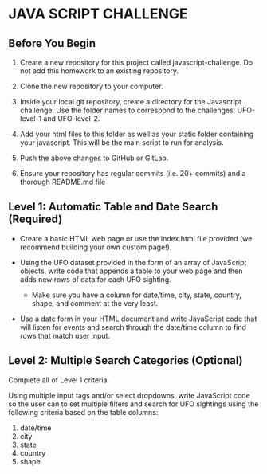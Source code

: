 # JAVA SCRIPT CHALLENGE

## Before You Begin

1. Create a new repository for this project called javascript-challenge. Do not add this homework to an existing repository.

2. Clone the new repository to your computer.

3. Inside your local git repository, create a directory for the Javascript challenge. Use the folder names to correspond to the challenges: UFO-level-1 and UFO-level-2.

4. Add your html files to this folder as well as your static folder containing your javascript. This will be the main script to run for analysis.

5. Push the above changes to GitHub or GitLab.

6. Ensure your repository has regular commits (i.e. 20+ commits) and a thorough README.md file

## Level 1: Automatic Table and Date Search (Required)

- Create a basic HTML web page or use the index.html file provided (we recommend building your own custom page!).

- Using the UFO dataset provided in the form of an array of JavaScript objects, write code that appends a table to your web page and then adds new rows of data for each UFO sighting.
  - Make sure you have a column for date/time, city, state, country, shape, and comment at the very least.

- Use a date form in your HTML document and write JavaScript code that will listen for events and search through the date/time column to find rows that match user input.

## Level 2: Multiple Search Categories (Optional)

Complete all of Level 1 criteria.

Using multiple input tags and/or select dropdowns, write JavaScript code so the user can to set multiple filters and search for UFO sightings using the following criteria based on the table columns:

1. date/time
2. city
3. state
4. country
5. shape
